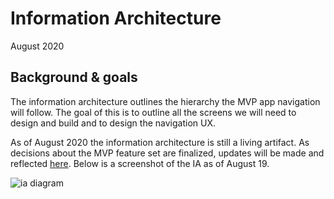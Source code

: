 # Information Architecture

August 2020

## Background & goals
The information architecture outlines the hierarchy the MVP app navigation will follow. The goal of this is to outline all the screens we will need to design and build and to design the navigation UX.

As of August 2020 the information architecture is still a living artifact. As decisions about the MVP feature set are finalized, updates will be made and reflected [here](https://www.figma.com/proto/NSzeU3CNgJmSQPg68NWnTB/Mobile-App---Design-Work-Sessions?node-id=66%3A273&scaling=scale-down-width). Below is a screenshot of the IA as of August 19.

![ia diagram](https://github.com/department-of-veterans-affairs/va.gov-team/blob/master/products/va-mobile-app/ux-research/information-architecture/information-architecture-august-2020.png)



